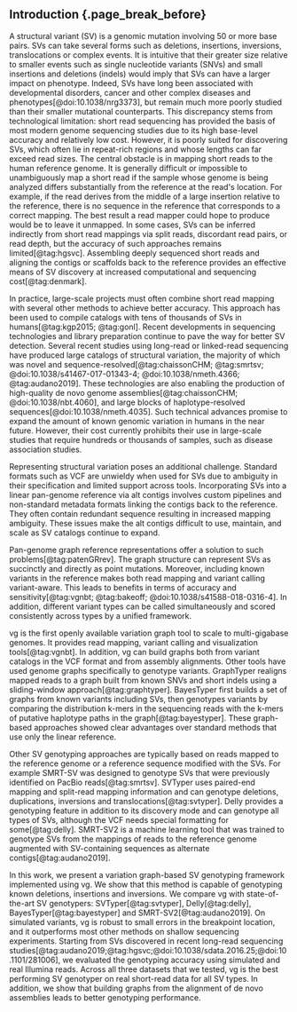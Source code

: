 ## Introduction {.page_break_before}

A structural variant (SV) is a genomic mutation involving 50 or more base pairs.
SVs can take several forms such as deletions, insertions, inversions, translocations or complex events.
It is intuitive that their greater size relative to smaller events such as single nucleotide variants (SNVs) and small insertions and deletions (indels) would imply that SVs can have a larger impact on phenotype.
Indeed, SVs have long been associated with developmental disorders, cancer and other complex diseases and phenotypes[@doi:10.1038/nrg3373], but remain much more poorly studied than their smaller mutational counterparts.
This discrepancy stems from technological limitation: short read sequencing has provided the basis of most modern genome sequencing studies due to its high base-level accuracy and relatively low cost. However, it is poorly suited for discovering SVs, which often lie in repeat-rich regions and whose lengths can far exceed read sizes.
The central obstacle is in mapping short reads to the human reference genome.
It is generally difficult or impossible to unambiguously map a short read if the sample whose genome is being analyzed differs substantially from the reference at the read's location.
For example, if the read derives from the middle of a large insertion relative to the reference, there is no sequence in the reference that corresponds to a correct mapping.
The best result a read mapper could hope to produce would be to leave it unmapped.
In some cases, SVs can be inferred indirectly from short read mappings via split reads, discordant read pairs, or read depth, but the accuracy of such approaches remains limited[@tag:hgsvc].
Assembling deeply sequenced short reads and aligning the contigs or scaffolds back to the reference provides an effective means of SV discovery at increased computational and sequencing cost[@tag:denmark]. 

In practice, large-scale projects must often combine short read mapping with several other methods to achieve better accuracy.
This approach has been used to compile catalogs with tens of thousands of SVs in humans[@tag:kgp2015; @tag:gonl].
Recent developments in sequencing technologies and library preparation continue to pave the way for better SV detection.
Several recent studies using long-read or linked-read sequencing have produced large catalogs of structural variation, the majority of which was novel and sequence-resolved[@tag:chaissonCHM; @tag:smrtsv; @doi:10.1038/s41467-017-01343-4; @doi:10.1038/nmeth.4366; @tag:audano2019].
These technologies are also enabling the production of high-quality de novo genome assemblies[@tag:chaissonCHM; @doi:10.1038/nbt.4060], and large blocks of haplotype-resolved sequences[@doi:10.1038/nmeth.4035].
Such technical advances promise to expand the amount of known genomic variation in humans in the near future.
However, their cost currently prohibits their use in large-scale studies that require hundreds or thousands of samples, such as disease association studies.

Representing structural variation poses an additional challenge.
Standard formats such as VCF are unwieldy when used for SVs due to ambiguity in their specification and limited support across tools.
Incorporating SVs into a linear pan-genome reference via alt contigs involves custom pipelines and non-standard metadata formats linking the contigs back to the reference.
They often contain redundant sequence resulting in increased mapping ambiguity.
These issues make the alt contigs difficult to use, maintain, and scale as SV catalogs continue to expand.

Pan-genome graph reference representations offer a solution to such problems[@tag:patenGRrev]. 
The graph structure can represent SVs as succinctly and directly as point mutations. 
Moreover, including known variants in the reference makes both read mapping and variant calling variant-aware.
This leads to benefits in terms of accuracy and sensitivity[@tag:vgnbt; @tag:bakeoff; @doi:10.1038/s41588-018-0316-4].
In addition, different variant types can be called simultaneously and scored consistently across types by a unified framework.

vg is the first openly available variation graph tool to scale to multi-gigabase genomes.
It provides read mapping, variant calling and visualization tools[@tag:vgnbt].
In addition, vg can build graphs both from variant catalogs in the VCF format and from assembly alignments.
Other tools have used genome graphs specifically to genotype variants.
GraphTyper realigns mapped reads to a graph built from known SNVs and short indels using a sliding-window approach[@tag:graphtyper].
BayesTyper first builds a set of graphs from known variants including SVs, then genotypes variants by comparing the distribution k-mers in the sequencing reads with the k-mers of putative haplotype paths in the graph[@tag:bayestyper].
These graph-based approaches showed clear advantages over standard methods that use only the linear reference.

Other SV genotyping approaches are typically based on reads mapped to the reference genome or a reference sequence modified with the SVs. 
For example SMRT-SV was designed to genotype SVs that were previously identified on PacBio reads[@tag:smrtsv].
SVTyper uses paired-end mapping and split-read mapping information and can genotype deletions, duplications, inversions and translocations[@tag:svtyper].
Delly provides a genotyping feature in addition to its discovery mode and can genotype all types of SVs, although the VCF needs special formatting for some[@tag:delly].
SMRT-SV2 is a machine learning tool that was trained to genotype SVs from the mappings of reads to the reference genome augmented with SV-containing sequences as alternate contigs[@tag:audano2019].

In this work, we present a variation graph-based SV genotyping framework implemented using vg. 
We show that this method is capable of genotyping known deletions, insertions and inversions.
We compare vg with state-of-the-art SV genotypers: SVTyper[@tag:svtyper], Delly[@tag:delly], BayesTyper[@tag:bayestyper] and SMRT-SV2[@tag:audano2019].
On simulated variants, vg is robust to small errors in the breakpoint location, and it outperforms most other methods on shallow sequencing experiments.
Starting from SVs discovered in recent long-read sequencing studies[@tag:audano2019;@tag:hgsvc;@doi:10.1038/sdata.2016.25;@doi:10.1101/281006], we evaluated the genotyping accuracy using simulated and real Illumina reads.
Across all three datasets that we tested, vg is the best performing SV genotyper on real short-read data for all SV types.
In addition, we show that building graphs from the alignment of de novo assemblies leads to better genotyping performance.


